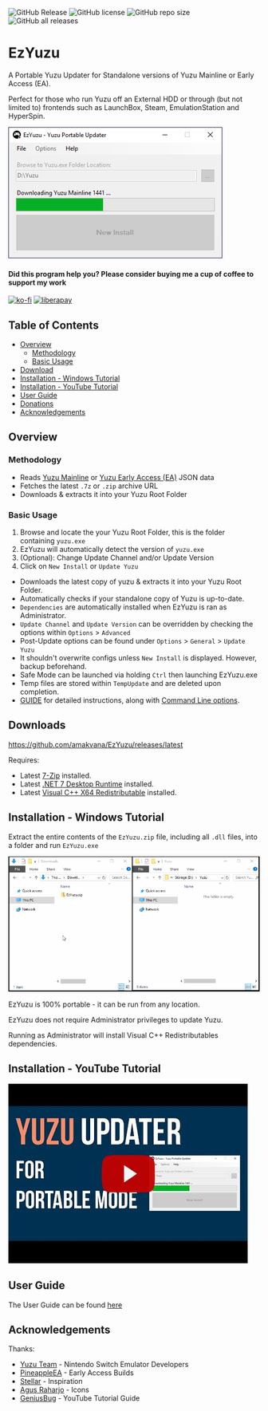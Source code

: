 ![GitHub Release](https://img.shields.io/github/v/release/amakvana/EzYuzu?style=for-the-badge)
![GitHub license](https://img.shields.io/github/license/amakvana/EzYuzu?style=for-the-badge)
![GitHub repo size](https://img.shields.io/github/repo-size/amakvana/EzYuzu?style=for-the-badge)
![GitHub all releases](https://img.shields.io/github/downloads/amakvana/EzYuzu/total?style=for-the-badge)

# EzYuzu

A Portable Yuzu Updater for Standalone versions of Yuzu Mainline or Early Access (EA).

Perfect for those who run Yuzu off an External HDD or through (but not limited to) frontends such as LaunchBox, Steam, EmulationStation and HyperSpin.

![EzYuzu v1.6.0.0](images/ezyuzu_1600.png)

#### Did this program help you? Please consider buying me a cup of coffee to support my work 

[![ko-fi](https://ko-fi.com/img/githubbutton_sm.svg)](https://ko-fi.com/amakvana)
[![liberapay](https://liberapay.com/assets/widgets/donate.svg)](https://liberapay.com/amakvana/donate)

## Table of Contents

- [Overview](#overview)
  - [Methodology](#methodology)
  - [Basic Usage](#basic-usage)
- [Download](#downloads)
- [Installation - Windows Tutorial](#installation---windows-tutorial)
- [Installation - YouTube Tutorial](#installation---youtube-tutorial)
- [User Guide](#user-guide)
- [Donations](#donations)
- [Acknowledgements](#acknowledgements)

## Overview

### Methodology

- Reads [Yuzu Mainline](https://github.com/yuzu-emu/yuzu-mainline/releases/latest) or [Yuzu Early Access (EA)](https://github.com/pineappleEA/pineapple-src/releases/latest) JSON data
- Fetches the latest `.7z` or `.zip` archive URL
- Downloads & extracts it into your Yuzu Root Folder

### Basic Usage

1. Browse and locate the your Yuzu Root Folder, this is the folder containing `yuzu.exe`
2. EzYuzu will automatically detect the version of `yuzu.exe`
3. (Optional): Change Update Channel and/or Update Version
4. Click on `New Install` or `Update Yuzu`

- Downloads the latest copy of yuzu & extracts it into your Yuzu Root Folder.
- Automatically checks if your standalone copy of Yuzu is up-to-date.
- `Dependencies` are automatically installed when EzYuzu is ran as Administrator.
- `Update Channel` and `Update Version` can be overridden by checking the options within `Options` > `Advanced`
- Post-Update options can be found under `Options` > `General` > `Update Yuzu`
- It shouldn't overwrite configs unless `New Install` is displayed. However, backup beforehand.
- Safe Mode can be launched via holding `Ctrl` then launching EzYuzu.exe
- Temp files are stored within `TempUpdate` and are deleted upon completion.
- [GUIDE](https://github.com/amakvana/EzYuzu/blob/master/GUIDE.md) for detailed instructions, along with [Command Line options](https://github.com/amakvana/EzYuzu/blob/master/GUIDE.md#command-line-interface-options).

## Downloads

https://github.com/amakvana/EzYuzu/releases/latest

Requires:

- Latest [7-Zip](https://www.7-zip.org/a/7z2301-x64.msi) installed.
- Latest [.NET 7 Desktop Runtime](https://dotnet.microsoft.com/en-us/download/dotnet/thank-you/runtime-desktop-7.0.5-windows-x64-installer) installed.
- Latest [Visual C++ X64 Redistributable](https://aka.ms/vs/16/release/vc_redist.x64.exe) installed.

## Installation - Windows Tutorial

Extract the entire contents of the `EzYuzu.zip` file, including all `.dll` files, into a folder and run `EzYuzu.exe`

![EzYuzuSetupAnimated](images/ezyuzu-setup.gif)

EzYuzu is 100% portable - it can be run from any location.

EzYuzu does not require Administrator privileges to update Yuzu.

Running as Administrator will install Visual C++ Redistributables dependencies.

## Installation - YouTube Tutorial

[![Watch the video](images/ezyuzu-youtube.jpg)](https://youtu.be/hZ5qipPfK5k)

## User Guide

The User Guide can be found [here](https://github.com/amakvana/EzYuzu/blob/master/GUIDE.md)

## Acknowledgements

Thanks:

- [Yuzu Team](https://yuzu-emu.org/) - Nintendo Switch Emulator Developers
- [PineappleEA](https://github.com/pineappleEA/pineapple-src) - Early Access Builds
- [Stellar](https://github.com/StellarUpdater/Stellar) - Inspiration
- [Agus Raharjo](https://www.iconfinder.com/agusraharj) - Icons
- [GeniusBug](https://youtu.be/hZ5qipPfK5k) - YouTube Tutorial Guide

